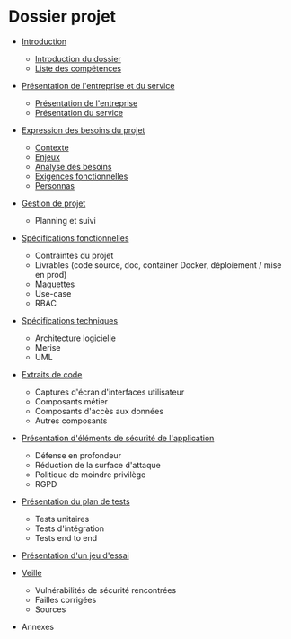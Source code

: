 # Dossier projet

- [Introduction](/doc/01-introduction)
    - [Introduction du dossier](/doc/01-introduction/01-intro-dossier.md)
    - [Liste des compétences](/doc/01-introduction/02-competences.md)

- [Présentation de l'entreprise et du service](/doc/02-presentation-entreprise/)
    - [Présentation de l'entreprise](/doc/02-pres-entreprise-service/01-entreprise.md)
    - [Présentation du service](/doc/02-pres-entreprise-service/02-service.md)

- [Expression des besoins du projet](/doc/03-besoins-projet/)
    - [Contexte](/doc/03-besoins-projet/01-contexte.md)
    - [Enjeux](/doc/03-besoins-projet/02-enjeux.md)
    - [Analyse des besoins](/doc/03-besoins-projet/03-analyse-besoins.md)
    - [Exigences fonctionnelles](/doc/03-besoins-projet/04-exigences-fonctionnelles.md)
    - [Personnas](/doc/03-besoins-projet/05-personnas.md)
    
- [Gestion de projet](/doc/04-gestion-projet/)
    - Planning et suivi
    

- [Spécifications fonctionnelles](/doc/05-specs-fonctionnelles/)
    - Contraintes du projet
    - Livrables (code source, doc, container Docker, déploiement / mise en prod)
    - Maquettes
    - Use-case
    - RBAC

- [Spécifications techniques](/doc/06-specs-tecniques/)
    - Architecture logicielle
    - Merise
    - UML

- [Extraits de code](/doc/07-extraits-code/)
    - Captures d'écran d'interfaces utilisateur
    - Composants métier
    - Composants d'accès aux données
    - Autres composants

- [Présentation d'éléments de sécurité de l'application](/doc/08-elements-securite/)
    - Défense en profondeur
    - Réduction de la surface d'attaque
    - Politique de moindre privilège
    - RGPD

- [Présentation du plan de tests](/doc/09-plans-tests/)
    - Tests unitaires
    - Tests d'intégration 
    - Tests end to end
    
- [Présentation d'un jeu d'essai](/doc/10-jeu-essai/)

- [Veille](/doc/11-veille/)
    - Vulnérabilités de sécurité rencontrées
    - Failles corrigées
    - Sources

- Annexes
